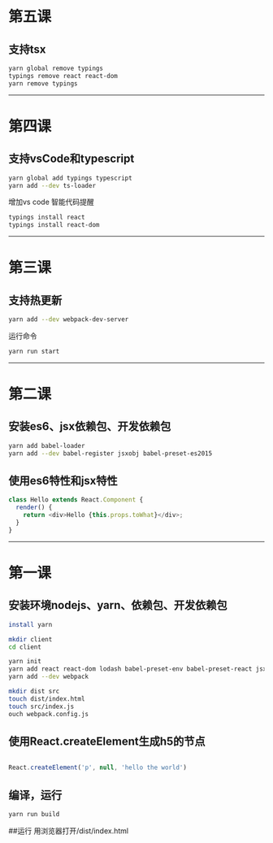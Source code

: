 # 第五课
## 支持tsx

```sh
yarn global remove typings
typings remove react react-dom
yarn remove typings

```
***

# 第四课
## 支持vsCode和typescript

```sh
yarn global add typings typescript
yarn add --dev ts-loader

```

增加vs code 智能代码提醒
```sh
typings install react
typings install react-dom
```
***

# 第三课
## 支持热更新

```sh
yarn add --dev webpack-dev-server
```

运行命令

```sh
yarn run start
```

***

# 第二课
## 安装es6、jsx依赖包、开发依赖包
```sh
yarn add babel-loader
yarn add --dev babel-register jsxobj babel-preset-es2015
```

## 使用es6特性和jsx特性
```js
class Hello extends React.Component {
  render() {
    return <div>Hello {this.props.toWhat}</div>;
  }
}

```
***

# 第一课
## 安装环境nodejs、yarn、依赖包、开发依赖包
```sh
install yarn

mkdir client
cd client

yarn init
yarn add react react-dom lodash babel-preset-env babel-preset-react jsx 
yarn add --dev webpack

mkdir dist src
touch dist/index.html
touch src/index.js
ouch webpack.config.js

```

## 使用React.createElement生成h5的节点
```js

React.createElement('p', null, 'hello the world')

```

## 编译，运行

```sh
yarn run build

```

##运行
用浏览器打开/dist/index.html
